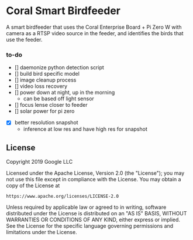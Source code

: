 # Coral Smart Birdfeeder
A smart birdfeeder that uses the Coral Enterprise Board + Pi Zero W with camera as a RTSP video source in the feeder,
and identifies the birds that use the feeder. 

### to-do
- [] daemonize python detection script
- [] build bird specific model
- [] image cleanup process
- [] video loss recovery
- [] power down at night, up in the morning
    - can be based off light sensor
- [] focus lense closer to feeder
- [] solar power for pi zero
- [x] better resolution snapshot
    - inference at low res and have high res for snapshot




## License
Copyright 2019 Google LLC

Licensed under the Apache License, Version 2.0 (the "License");
you may not use this file except in compliance with the License.
You may obtain a copy of the License at

    https://www.apache.org/licenses/LICENSE-2.0

Unless required by applicable law or agreed to in writing, software
distributed under the License is distributed on an "AS IS" BASIS,
WITHOUT WARRANTIES OR CONDITIONS OF ANY KIND, either express or implied.
See the License for the specific language governing permissions and
limitations under the License.
